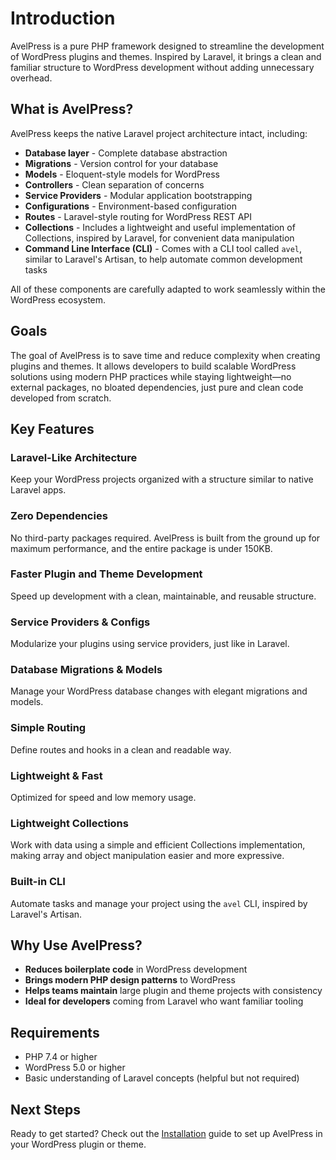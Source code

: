 # Introduction

AvelPress is a pure PHP framework designed to streamline the development of WordPress plugins and themes. Inspired by Laravel, it brings a clean and familiar structure to WordPress development without adding unnecessary overhead.

## What is AvelPress?

AvelPress keeps the native Laravel project architecture intact, including:

- **Database layer** - Complete database abstraction
- **Migrations** - Version control for your database
- **Models** - Eloquent-style models for WordPress
- **Controllers** - Clean separation of concerns
- **Service Providers** - Modular application bootstrapping
- **Configurations** - Environment-based configuration
- **Routes** - Laravel-style routing for WordPress REST API
- **Collections** - Includes a lightweight and useful implementation of Collections, inspired by Laravel, for convenient data manipulation
- **Command Line Interface (CLI)** - Comes with a CLI tool called `avel`, similar to Laravel's Artisan, to help automate common development tasks

All of these components are carefully adapted to work seamlessly within the WordPress ecosystem.

## Goals

The goal of AvelPress is to save time and reduce complexity when creating plugins and themes. It allows developers to build scalable WordPress solutions using modern PHP practices while staying lightweight—no external packages, no bloated dependencies, just pure and clean code developed from scratch.

## Key Features

### Laravel-Like Architecture

Keep your WordPress projects organized with a structure similar to native Laravel apps.

### Zero Dependencies

No third-party packages required. AvelPress is built from the ground up for maximum performance, and the entire package is under 150KB.

### Faster Plugin and Theme Development

Speed up development with a clean, maintainable, and reusable structure.

### Service Providers & Configs

Modularize your plugins using service providers, just like in Laravel.

### Database Migrations & Models

Manage your WordPress database changes with elegant migrations and models.

### Simple Routing

Define routes and hooks in a clean and readable way.

### Lightweight & Fast

Optimized for speed and low memory usage.

### Lightweight Collections

Work with data using a simple and efficient Collections implementation, making array and object manipulation easier and more expressive.

### Built-in CLI

Automate tasks and manage your project using the `avel` CLI, inspired by Laravel's Artisan.

## Why Use AvelPress?

- **Reduces boilerplate code** in WordPress development
- **Brings modern PHP design patterns** to WordPress
- **Helps teams maintain** large plugin and theme projects with consistency
- **Ideal for developers** coming from Laravel who want familiar tooling

## Requirements

- PHP 7.4 or higher
- WordPress 5.0 or higher
- Basic understanding of Laravel concepts (helpful but not required)

## Next Steps

Ready to get started? Check out the [Installation](/guide/installation) guide to set up AvelPress in your WordPress plugin or theme.
